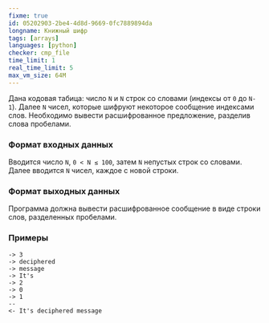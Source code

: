 ```yaml
---
fixme: true
id: 05202903-2be4-4d8d-9669-0fc7889894da
longname: Книжный шифр
tags: [arrays]
languages: [python]
checker: cmp_file
time_limit: 1
real_time_limit: 5
max_vm_size: 64M
---
```


Дана кодовая табица: число `N` и `N` строк со словами (индексы от `0` до `N-1`).
Далее `N` чисел, которые шифруют некоторое сообщение индексами слов. Необходимо вывести расшифрованное предложение, разделив слова пробелами.

### Формат входных данных

Вводится число `N`, `0 < N ≤ 100`, затем `N` непустых строк со словами. Далее вводится `N` чисел, каждое с новой строки.

### Формат выходных данных

Программа должна вывести расшифрованное сообщение в виде строки слов, разделенных пробелами.

### Примеры

```
-> 3
-> deciphered
-> message
-> It's
-> 2
-> 0
-> 1
--
<- It's deciphered message
```
